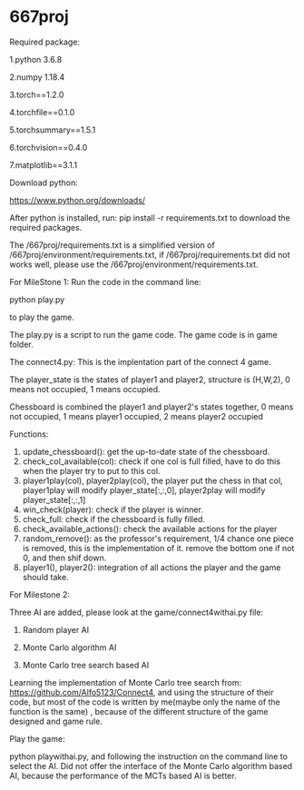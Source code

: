 # 667proj
Required package: 

1.python 3.6.8

2.numpy 1.18.4

3.torch==1.2.0

4.torchfile==0.1.0

5.torchsummary==1.5.1

6.torchvision==0.4.0

7.matplotlib==3.1.1

Download python:

https://www.python.org/downloads/


After python is installed, run: pip install -r requirements.txt to download the required packages.

The /667proj/requirements.txt is a simplified version of /667proj/environment/requirements.txt, if /667proj/requirements.txt did not works well, please use the /667proj/environment/requirements.txt.

For MileStone 1:
Run the code in the command line: 

python play.py 

to play the game.

The play.py is a script to run the game code. The game code is in game folder.

The connect4.py:
This is the implentation part of the connect 4 game.

The player_state is the states of player1 and player2, structure is (H,W,2), 0 means not occupied, 1 means occupied.

Chessboard is combined the player1 and player2's states together, 0 means not occupied, 1 means player1 occupied, 2 means player2 occupied

Functions:
1. update_chessboard(): get the up-to-date state of the chessboard.
2. check_col_available(col): check if one col is full filled, have to do this when the player try to put to this col.
3. player1play(col), player2play(col), the player put the chess in that col, player1play will modify player_state[:,:,0], player2play will modify player_state[:,:,1]
4. win_check(player): check if the player is winner.
5. check_full: check if the chessboard is fully filled.
6. check_available_actions(): check the available actions for the player
7. random_remove(): as the professor's requirement, 1/4 chance one piece is removed, this is the implementation of it. remove the bottom one if not 0, and then shif down.
6. player1(), player2(): integration of all actions the player and the game should take.

For Milestone 2:

Three AI are added, please look at the game/connect4withai.py file:

1. Random player AI

2. Monte Carlo algorithm AI

3. Monte Carlo tree search based AI



Learning the implementation of Monte Carlo tree search from: https://github.com/Alfo5123/Connect4, and using the structure of their code, but most of the code is written by me(maybe only the name of the function is the same) , because of the different structure of the game designed and game rule.

Play the game: 

python playwithai.py, and following the instruction on the command line to select the AI. Did not offer the interface of the Monte Carlo algorithm based AI, because the performance of the MCTs based AI is better.
